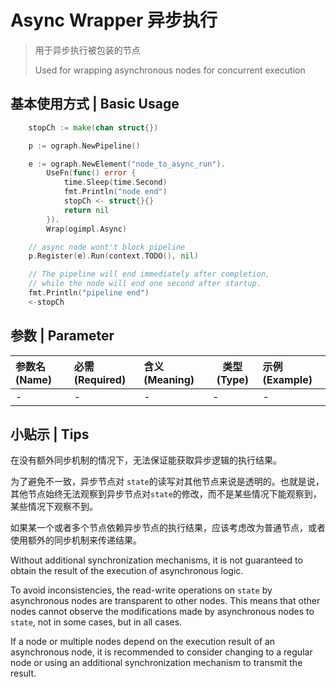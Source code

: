 # Async Wrapper 异步执行

> 用于异步执行被包装的节点
>
> Used for wrapping asynchronous nodes for concurrent execution

## 基本使用方式 | Basic Usage

```go
	stopCh := make(chan struct{})

	p := ograph.NewPipeline()

	e := ograph.NewElement("node_to_async_run").
		UseFn(func() error {
			time.Sleep(time.Second)
			fmt.Println("node end")
			stopCh <- struct{}{}
			return nil
		}).
		Wrap(ogimpl.Async)

	// async node wont't block pipeline
	p.Register(e).Run(context.TODO(), nil)

	// The pipeline will end immediately after completion,
	// while the node will end one second after startup.
	fmt.Println("pipeline end")
	<-stopCh
```

## 参数 | Parameter

| 参数名(Name) | 必需(Required) | 含义(Meaning) | 类型(Type) | 示例(Example) |
| :----------- | :------------- | :------------ | ---------- | :------------ |
| -            | -              | -             | -          | -             |



## 小贴示 | Tips

在没有额外同步机制的情况下，无法保证能获取异步逻辑的执行结果。

为了避免不一致，异步节点对 `state`的读写对其他节点来说是透明的。也就是说，其他节点始终无法观察到异步节点对`state`的修改，而不是某些情况下能观察到，某些情况下观察不到。

如果某一个或者多个节点依赖异步节点的执行结果，应该考虑改为普通节点，或者使用额外的同步机制来传递结果。

Without additional synchronization mechanisms, it is not guaranteed to obtain the result of the execution of asynchronous logic.

To avoid inconsistencies, the read-write operations on `state` by asynchronous nodes are transparent to other nodes. This means that other nodes cannot observe the modifications made by asynchronous nodes to `state`, not in some cases, but in all cases.

If a node or multiple nodes depend on the execution result of an asynchronous node, it is recommended to consider changing to a regular node or using an additional synchronization mechanism to transmit the result.